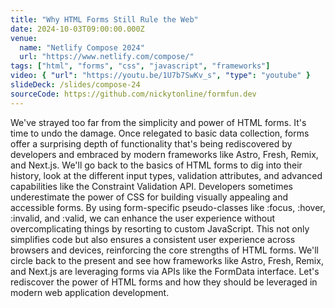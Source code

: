 ```yaml
---
title: "Why HTML Forms Still Rule the Web"
date: 2024-10-03T09:00:00.000Z
venue:
  name: "Netlify Compose 2024"
  url: "https://www.netlify.com/compose/"
tags: ["html", "forms", "css", "javascript", "frameworks"]
video: { "url": "https://youtu.be/1U7b7SwKv_s", "type": "youtube" }
slideDeck: /slides/compose-24
sourceCode: https://github.com/nickytonline/formfun.dev
---
```


We've strayed too far from the simplicity and power of HTML forms. It's time to undo the damage. Once relegated to basic data collection, forms offer a surprising depth of functionality that's being rediscovered by developers and embraced by modern frameworks like Astro, Fresh, Remix, and Next.js. We'll go back to the basics of HTML forms to dig into their history, look at the different input types, validation attributes, and advanced capabilities like the Constraint Validation API. Developers sometimes underestimate the power of CSS for building visually appealing and accessible forms. By using form-specific pseudo-classes like :focus, :hover, :invalid, and :valid, we can enhance the user experience without overcomplicating things by resorting to custom JavaScript. This not only simplifies code but also ensures a consistent user experience across browsers and devices, reinforcing the core strengths of HTML forms. We'll circle back to the present and see how frameworks like Astro, Fresh, Remix, and Next.js are leveraging forms via APIs like the FormData interface. Let's rediscover the power of HTML forms and how they should be leveraged in modern web application development.
